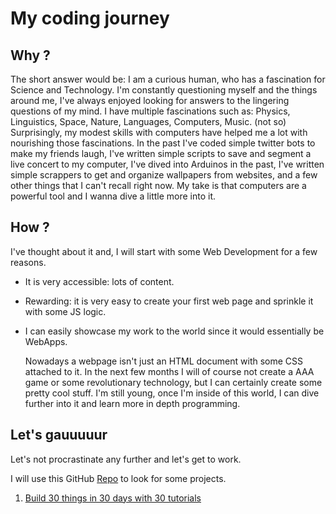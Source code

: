 # My coding journey

## Why ?

The short answer would be: I am a curious human, who has a fascination
for Science and Technology. I'm constantly questioning myself and the
things around me, I've always enjoyed looking for answers to the
lingering questions of my mind. I have multiple fascinations such as:
Physics, Linguistics, Space, Nature, Languages, Computers, Music. (not
so) Surprisingly, my modest skills with computers have helped me a lot
with nourishing those fascinations. In the past I've coded simple
twitter bots to make my friends laugh, I've written simple scripts to
save and segment a live concert to my computer, I've dived into
Arduinos in the past, I've written simple scrappers to get and
organize wallpapers from websites, and a few other things that I can't
recall right now. My take is that computers are a powerful tool and I
wanna dive a little more into it.

## How ?

I've thought about it and, I will start with some Web Development
for a few reasons.

- It is very accessible: lots of content.
- Rewarding: it is very easy to create your first web page and
  sprinkle it with some JS logic.
- I can easily showcase my work to the world since it would
  essentially be WebApps.

  Nowadays a webpage isn't just an HTML document with some CSS attached to
  it. In the next few months I will of course not create a AAA game or
  some revolutionary technology, but I can certainly create some pretty
  cool stuff. I'm still young, once I'm inside of this world, I can dive
  further into it and learn more in depth programming.

## Let's gauuuuur

Let's not procrastinate any further and let's get to work.

I will use this GitHub [Repo](https://github.com/practical-tutorials/project-based-learning#html-and-css) to look for some projects.

1. [Build 30 things in 30 days with 30 tutorials](./#)